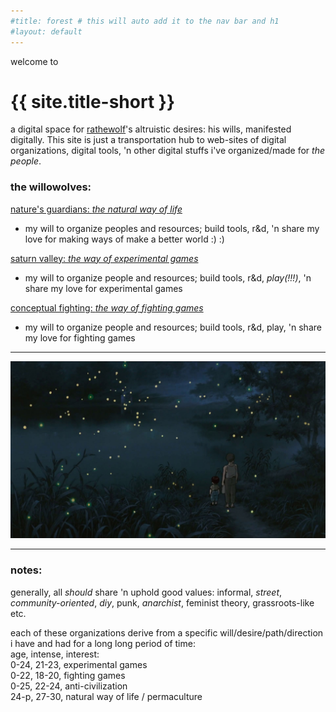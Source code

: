 ```yaml
---
#title: forest # this will auto add it to the nav bar and h1
#layout: default
---
```

welcome to
# {{ site.title-short }}
  
a digital space for [rathewolf](https://rathewolf.com)'s altruistic desires: his wills, manifested digitally. This site is just a transportation hub to web-sites of digital organizations, digital tools, 'n other digital stuffs i've organized/made for *the people*.
  
### the willowolves:
[nature's guardians: *the natural way of life*](https://natural.willowolf.com/)
- my will to organize peoples and resources;  build tools, r&d, 'n share my love for making ways of make a better world :) :)

[saturn valley: *the way of experimental games*](https://experimental.willowolf.com)
- my will to organize people and resources; build tools, r&d, *play(!!!)*, 'n share my love for experimental games

[conceptual fighting: *the way of fighting games*](https://fighting.willowolf.com)
- my will to organize people and resources; build tools, r&d, play, 'n share my love for fighting games

---

![](assets/images/graveyard-of-fireflies.jpg?raw=true) 

---

### notes:
generally, all *should* share 'n uphold good values: informal, *street*, *community-oriented*, *diy*, punk, *anarchist*, feminist theory, grassroots-like etc.

each of these organizations derive from a specific will/desire/path/direction i have and had for a long long period of time:  
age, intense, interest:  
0-24, 21-23, experimental games  
0-22, 18-20, fighting games  
0-25, 22-24, anti-civilization  
24-p, 27-30, natural way of life / permaculture

